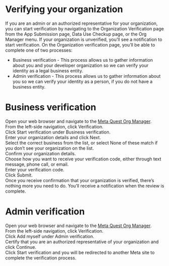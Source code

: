 # Verifying your organization

If you are an admin or an authorized representative for your organization, you can start verification by navigating to the Organization Verification page from the App Submission page, Data Use Checkup page, or the Org Manager menu. If your organization is unverified, you’ll see a notification to start verification. On the Organization verification page, you’ll be able to complete one of two processes:  
  
* Business verification - This process allows us to gather information about you and your developer organization so we can verify your identity as a legal business entity.  
* Admin verification - This process allows us to gather information about you so we can verify your identity as a person, if you do not have a business entity.  
# Business verification  
  
Open your web browser and navigate to the [Meta Quest Org Manager](https://developer.oculus.com/manage).  
From the left-side navigation, click Verification.  
Click Start verification under Business verification.  
Enter your organization details and click Next.  
Select the correct business from the list, or select None of these match if you don’t see your organization on the list.  
Confirm your organization details.  
Choose how you want to receive your verification code, either through text message, phone call, or email.  
Enter your verification code.  
Click Submit.  
Once you receive confirmation that your organization is verified, there’s nothing more you need to do. You’ll receive a notification when the review is complete.  
  
# Admin verification  
  
Open your web browser and navigate to the [Meta Quest Org Manager](https://developer.oculus.com/manage).  
From the left-side navigation, click Verification.  
Click Add myself under Admin verification.  
Certify that you are an authorized representative of your organization and click Continue.  
Click Start verification and you will be redirected to another Meta site to complete the verification process.  
